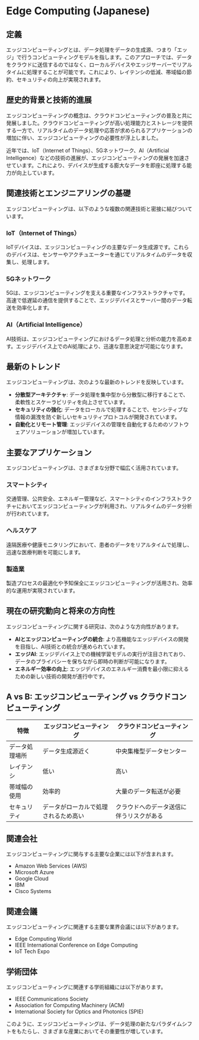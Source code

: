 # Edge Computing (Japanese)

## 定義

エッジコンピューティングとは、データ処理をデータの生成源、つまり「エッジ」で行うコンピューティングモデルを指します。このアプローチでは、データをクラウドに送信するのではなく、ローカルデバイスやエッジサーバーでリアルタイムに処理することが可能です。これにより、レイテンシの低減、帯域幅の節約、セキュリティの向上が実現されます。

## 歴史的背景と技術的進展

エッジコンピューティングの概念は、クラウドコンピューティングの普及と共に発展しました。クラウドコンピューティングが高い処理能力とストレージを提供する一方で、リアルタイムのデータ処理や応答が求められるアプリケーションの増加に伴い、エッジコンピューティングの必要性が浮上しました。

近年では、IoT（Internet of Things）、5Gネットワーク、AI（Artificial Intelligence）などの技術の進展が、エッジコンピューティングの発展を加速させています。これにより、デバイスが生成する膨大なデータを即座に処理する能力が向上しています。

## 関連技術とエンジニアリングの基礎

エッジコンピューティングは、以下のような複数の関連技術と密接に結びついています。

### IoT（Internet of Things）

IoTデバイスは、エッジコンピューティングの主要なデータ生成源です。これらのデバイスは、センサーやアクチュエーターを通じてリアルタイムのデータを収集し、処理します。

### 5Gネットワーク

5Gは、エッジコンピューティングを支える重要なインフラストラクチャです。高速で低遅延の通信を提供することで、エッジデバイスとサーバー間のデータ転送を効率化します。

### AI（Artificial Intelligence）

AI技術は、エッジコンピューティングにおけるデータ処理と分析の能力を高めます。エッジデバイス上でのAI処理により、迅速な意思決定が可能になります。

## 最新のトレンド

エッジコンピューティングは、次のような最新のトレンドを反映しています。

- **分散型アーキテクチャ**: データ処理を集中型から分散型に移行することで、柔軟性とスケーラビリティを向上させています。
- **セキュリティの強化**: データをローカルで処理することで、センシティブな情報の漏洩を防ぐ新しいセキュリティプロトコルが開発されています。
- **自動化とリモート管理**: エッジデバイスの管理を自動化するためのソフトウェアソリューションが増加しています。

## 主要なアプリケーション

エッジコンピューティングは、さまざまな分野で幅広く活用されています。

### スマートシティ

交通管理、公共安全、エネルギー管理など、スマートシティのインフラストラクチャにおいてエッジコンピューティングが利用され、リアルタイムのデータ分析が行われています。

### ヘルスケア

遠隔医療や健康モニタリングにおいて、患者のデータをリアルタイムで処理し、迅速な医療判断を可能にします。

### 製造業

製造プロセスの最適化や予知保全にエッジコンピューティングが活用され、効率的な運用が実現されています。

## 現在の研究動向と将来の方向性

エッジコンピューティングに関する研究は、次のような方向性があります。

- **AIとエッジコンピューティングの統合**: より高機能なエッジデバイスの開発を目指し、AI技術との統合が進められています。
- **エッジAI**: エッジデバイス上での機械学習モデルの実行が注目されており、データのプライバシーを保ちながら即時の判断が可能になります。
- **エネルギー効率の向上**: エッジデバイスのエネルギー消費を最小限に抑えるための新しい技術の開発が進行中です。

## A vs B: エッジコンピューティング vs クラウドコンピューティング

| 特徴                | エッジコンピューティング                     | クラウドコンピューティング                   |
|---------------------|------------------------------------------|------------------------------------------|
| データ処理場所       | データ生成源近く                            | 中央集権型データセンター                     |
| レイテンシ            | 低い                                       | 高い                                      |
| 帯域幅の使用         | 効率的                                   | 大量のデータ転送が必要                     |
| セキュリティ         | データがローカルで処理されるため高い        | クラウドへのデータ送信に伴うリスクがある     |

## 関連会社

エッジコンピューティングに関与する主要な企業には以下が含まれます。

- Amazon Web Services (AWS)
- Microsoft Azure
- Google Cloud
- IBM
- Cisco Systems

## 関連会議

エッジコンピューティングに関連する主要な業界会議には以下があります。

- Edge Computing World
- IEEE International Conference on Edge Computing
- IoT Tech Expo

## 学術団体

エッジコンピューティングに関連する学術組織には以下があります。

- IEEE Communications Society
- Association for Computing Machinery (ACM)
- International Society for Optics and Photonics (SPIE)

このように、エッジコンピューティングは、データ処理の新たなパラダイムシフトをもたらし、さまざまな産業においてその重要性が増しています。